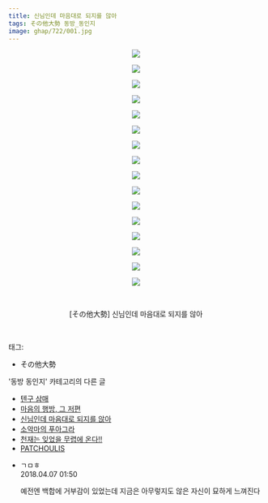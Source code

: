 ```yaml
---
title: 신님인데 마음대로 되지를 않아
tags: その他大勢 동방_동인지
image: ghap/722/001.jpg
---
```

<div class="article">
<p style="text-align: center; clear: none; float: none;"><img src="{{ site.nasurl }}/ghap/722/001.jpg"/></p>
<p style="text-align: center; clear: none; float: none;"><img src="{{ site.nasurl }}/ghap/722/002.jpg"/></p>
<p style="text-align: center; clear: none; float: none;"><img src="{{ site.nasurl }}/ghap/722/003.jpg"/></p>
<p style="text-align: center; clear: none; float: none;"><img src="{{ site.nasurl }}/ghap/722/004.jpg"/></p>
<p style="text-align: center; clear: none; float: none;"><img src="{{ site.nasurl }}/ghap/722/005.jpg"/></p>
<p style="text-align: center; clear: none; float: none;"><img src="{{ site.nasurl }}/ghap/722/006.jpg"/></p>
<p style="text-align: center; clear: none; float: none;"><img src="{{ site.nasurl }}/ghap/722/007.jpg"/></p>
<p style="text-align: center; clear: none; float: none;"><img src="{{ site.nasurl }}/ghap/722/008.jpg"/></p>
<p style="text-align: center; clear: none; float: none;"><img src="{{ site.nasurl }}/ghap/722/009.jpg"/></p>
<p style="text-align: center; clear: none; float: none;"><img src="{{ site.nasurl }}/ghap/722/010.jpg"/></p>
<p style="text-align: center; clear: none; float: none;"><img src="{{ site.nasurl }}/ghap/722/011.jpg"/></p>
<p style="text-align: center; clear: none; float: none;"><img src="{{ site.nasurl }}/ghap/722/012.jpg"/></p>
<p style="text-align: center; clear: none; float: none;"><img src="{{ site.nasurl }}/ghap/722/013.jpg"/></p>
<p style="text-align: center; clear: none; float: none;"><img src="{{ site.nasurl }}/ghap/722/014.jpg"/></p>
<p style="text-align: center; clear: none; float: none;"><img src="{{ site.nasurl }}/ghap/722/015.jpg"/></p>
<p style="text-align: center; clear: none; float: none;"><img src="{{ site.nasurl }}/ghap/722/016.jpg"/></p>
<p style="text-align: center; clear: none; float: none;"><br/></p>
<p style="text-align: center; clear: none; float: none;">[その他大勢] 신님인데 마음대로 되지를 않아</p>
<p><br/></p>
</div><div class="tagTrail">
<p>태그: </p>
<ul>
<li>その他大勢</li>
</ul>
</div><div class="another">
<p>'동방 동인지' 카테고리의 다른 글</p>
<ul>
<li><a href="/2016-07-07-ghap_724">텐구 삼매</a></li>
<li><a href="/2016-07-07-ghap_723">마음의 행방, 그 저편</a></li>
<li><a href="/2016-07-07-ghap_722">신님인데 마음대로 되지를 않아</a></li>
<li><a href="/2016-07-07-ghap_721">소악마의 푸아그라</a></li>
<li><a href="/2016-07-07-ghap_720">천재는 잊었을 무렵에 온다!!</a></li>
<li><a href="/2016-07-07-ghap_719">PATCHOULIS</a></li>
</ul>
</div><div class="cb_module cb_fluid">
<div class="cb_wrt cb_profile">
<div class="comment">
<ul>
<li class="cb_thumb_off" id="comment15234718">
<div class="cb_comment_area">
<div class="cb_info_area">
<div class="cb_section">
<span class="cb_nick_name">ㄱㅁㅎ</span>
</div>
<div class="cb_section">
<span class="cb_date">2018.04.07 01:50 </span>
</div>
</div>
<div class="cb_dsc_comment">
<p class="cb_dsc">
											예전엔 백합에 거부감이 있었는데 지금은 아무렇지도 않은 자신이 묘하게 느껴진다
										</p>
</div>
</div></li>
</ul>
</div>
</div><!-- commentList close -->
</div>